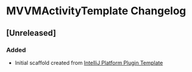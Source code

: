 <!-- Keep a Changelog guide -> https://keepachangelog.com -->

# MVVMActivityTemplate Changelog

## [Unreleased]
### Added
- Initial scaffold created from [IntelliJ Platform Plugin Template](https://github.com/JetBrains/intellij-platform-plugin-template)
